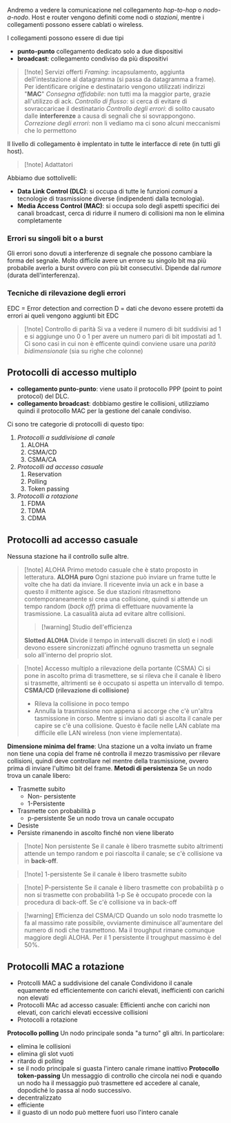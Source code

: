 Andremo a vedere la comunicazione nel collegamento *hop-to-hop* o *nodo-a-nodo*.
Host e router vengono definiti come nodi o *stazioni*, mentre i collegamenti possono essere cablati o wireless.

I collegamenti possono essere di due tipi
- **punto-punto** collegamento dedicato solo a due dispositivi
- **broadcast**: collegamento condiviso da più dispositivi

>[!note] Servizi offerti
>*Framing*: incapsulamento, aggiunta dell'intestazione al datagramma (si passa da datagramma a frame). Per identificare origine e destinatario vengono utilizzati indirizzi "**MAC**"
>*Consegna affidabile*: non tutti ma la maggior parte, grazie all'utilizzo di ack.
>*Controllo di flusso*: si cerca di evitare di sovraccaricae il destinatario
>*Controllo degli errori*: di solito causato dalle **interferenze** a causa di segnali che si sovrappongono.
>*Correzione degli errori*: non li vediamo ma ci sono alcuni meccanismi che lo permettono

Il livello di collegamento è implentato in tutte le interfacce di rete (in tutti gli host).

>[!note] Adattatori

Abbiamo due sottolivelli:
 - **Data Link Control (DLC)**: si occupa di tutte le funzioni *comuni* a tecnologie di trasmissione diverse (indipendenti dalla tecnologia).
 - **Media Access Control (MAC)**: si occupa solo degli aspetti specifici dei canali broadcast, cerca di ridurre il numero di collisioni ma non le elimina completamente

### Errori su singoli bit o a burst
Gli errori sono dovuti a interferenze di segnale che possono cambiare la forma del segnale.
Molto difficile avere un errore su singolo bit ma più probabile averlo a burst ovvero con più bit consecutivi.
Dipende dal *rumore* (durata dell'interferenza).

### Tecniche di rilevazione degli errori
EDC = Error detection and correction 
D = dati che devono essere protetti da errori ai queli vengono aggiunti bit EDC

>[!note] Controllo di parità
>Si va a vedere il numero di bit suddivisi ad 1 e si aggiunge uno 0 o 1 per avere un numero pari di bit impostati ad 1.
>Ci sono casi in cui non è efficente quindi conviene usare una *parità bidimensionale* (sia su righe che colonne)

## Protocolli di accesso multiplo
- **collegamento punto-punto**: viene usato il protocollo PPP (point to point protocol) del DLC.
- **collegamento broadcast**: dobbiamo gestire le collisioni, utilizziamo quindi il protocollo MAC per la gestione del canale condiviso. 

Ci sono tre categorie di protocolli di questo tipo:
1) *Protocolli a suddivisione di canale*
	1) ALOHA
	2) CSMA/CD
	3) CSMA/CA
2) *Protocolli ad accesso casuale*
	1) Reservation
	2) Polling
	3) Token passing
3) *Protocolli a rotazione*
	1) FDMA
	2) TDMA
	3) CDMA

## Protocolli ad accesso casuale
Nessuna stazione ha il controllo sulle altre.

>[!note] ALOHA
>Primo metodo casuale che è stato proposto in letteratura.
>**ALOHA puro**
>Ogni stazione può inviare un frame tutte le volte che ha dati da inviare. Il ricevente invia un ack e in base a questo il mittente agisce. 
>Se due stazioni ritrasmettono contemporaneamente si crea una collisione, quindi si attende un tempo random (*back off*) prima di effettuare nuovamente la trasmissione. La casualità aiuta ad evitare altre collisioni.
 >>[!warning] Studio dell'efficienza
 >
>**Slotted ALOHA**
>Divide il tempo in intervalli discreti (in slot) e i nodi devono essere sincronizzati affinché ognuno trasmetta un segnale solo all'interno del proprio slot.

>[!note] Accesso multiplo a rilevazione della portante (CSMA)
>Ci si pone in ascolto prima di trasmettere, se si rileva che il canale è libero si trasmette, altrimenti se è occupato si aspetta un intervallo di tempo.
>**CSMA/CD (rilevazione di collisione)**
>- Rileva la collisione in poco tempo
>- Annulla la trasmissione non appena si accorge che c'è un'altra tasmissione in corso.
>Mentre si inviano dati si ascolta il canale per capire se c'è una collisione. Questo è facile nelle LAN cablate ma difficile elle LAN wireless (non viene implementata).

**Dimensione minima del frame**: Una stazione un a volta inviato un frame non tiene una copia del frame né controlla il mezzo trasmissivo per rilevare collisioni, quindi deve controllare nel mentre della trasmissione, ovvero prima di inviare l'ultimo bit del frame.
**Metodi di persistenza**
Se un nodo trova un canale libero:
- Trasmette subito
	- Non- persistente
	- 1-Persistente
- Trasmette con probabilità p
	- p-persistente
Se un nodo trova un canale occupato
- Desiste
- Persiste rimanendo in ascolto finché non viene liberato

>[!note] Non persistente
>Se il canale è libero trasmette subito altrimenti attende un tempo random e poi riascolta il canale; se c'è collisione va in **back-off**.

>[!note] 1-persistente
>Se il canale è libero trasmette subito

>[!note] P-persistente
>Se il canale è libero trasmette con probabilità p o non si trasmette con probabilità 1-p
>Se è occupato procede con la procedura di back-off. Se c'è collisione va in back-off

>[!warning] Efficienza del CSMA/CD
>Quando un solo nodo trasmette lo fa al massimo rate possibile, ovviamente diminuisce all'aumentare del numero di nodi che trasmettono. Ma il troughput rimane comunque maggiore degli ALOHA.
>Per il 1 persistente il troughput massimo è del 50%.

## Protocolli MAC a rotazione
- Protcolli MAC a suddivisione del canale
Condividono il canale equamente ed efficientemente con carichi elevati, inefficienti con carichi non elevati
- Protocolli MAc ad accesso casuale:
Efficienti anche con carichi non elevati, con carichi elevati eccessive collisioni
- Protocolli a rotazione

**Protocollo polling**
Un nodo principale sonda "a turno" gli altri. In particolare:
- elimina le collisioni
- elimina gli slot vuoti
- ritardo di polling
- se il nodo principale si guasta l'intero canale rimane inattivo
**Protocollo token-passing**
Un messaggio di controllo che circola nei nodi e quando un nodo ha il messaggio può trasmettere ed accedere al canale, dopodiché lo passa al nodo successivo.
- decentralizzato
- efficiente
- il guasto di un nodo può mettere fuori uso l'intero canale





 
 

